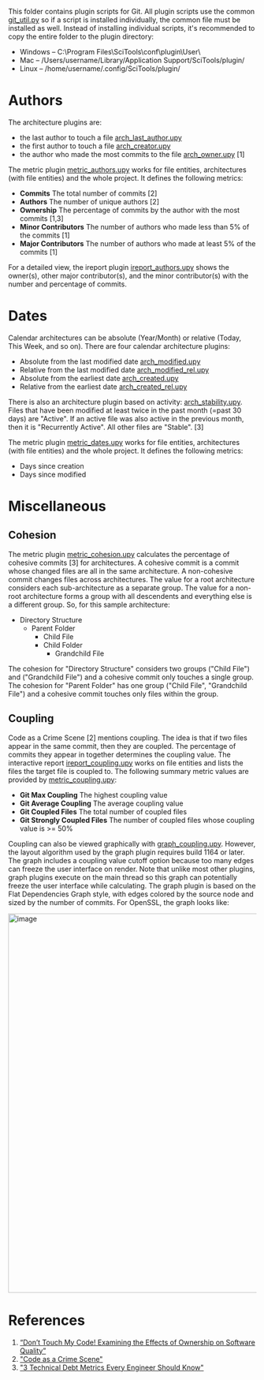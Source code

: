 This folder contains plugin scripts for Git. All plugin scripts use the common [git_util.py](https://github.com/stinb/plugins/blob/main/Solutions/git/git_util.py) so if a script is installed individually, the common file must be installed as well. Instead of installing individual scripts, it's recommended to copy the entire folder to the plugin directory:

- Windows – C:\Program Files\SciTools\conf\plugin\User\
- Mac – /Users/username/Library/Application Support/SciTools/plugin/
- Linux – /home/username/.config/SciTools/plugin/

# Authors

The architecture plugins are:

- the last author to touch a file [arch_last_author.upy](https://github.com/stinb/plugins/blob/main/Solutions/git/arch_last_author.upy)
- the first author to touch a file [arch_creator.upy](https://github.com/stinb/plugins/blob/main/Solutions/git/arch_creator.upy)
- the author who made the most commits to the file [arch_owner.upy](https://github.com/stinb/plugins/blob/main/Solutions/git/arch_owner.upy) [1]

The metric plugin [metric_authors.upy](https://github.com/stinb/plugins/blob/main/Solutions/git/metric_authors.upy) works for file entities, architectures (with file entities) and the whole project. It defines the following metrics:

- **Commits** The total number of commits [2]
- **Authors** The number of unique authors [2]
- **Ownership** The percentage of commits by the author with the most commits [1,3]
- **Minor Contributors** The number of authors who made less than 5% of the commits [1]
- **Major Contributors** The number of authors who made at least 5% of the commits [1]

For a detailed view, the ireport plugin [ireport_authors.upy](https://github.com/stinb/plugins/blob/main/Solutions/git/ireport_authors.upy) shows the owner(s), other major contributor(s), and the minor contributor(s) with the number and percentage of commits.

# Dates

Calendar architectures can be absolute (Year/Month) or relative (Today, This Week, and so on). There are four calendar architecture plugins:

- Absolute from the last modified date [arch_modified.upy](https://github.com/stinb/plugins/blob/main/Solutions/git/arch_modified.upy)
- Relative from the last modified date [arch_modified_rel.upy](https://github.com/stinb/plugins/blob/main/Solutions/git/arch_modified_rel.upy)
- Absolute from the earliest date [arch_created.upy](https://github.com/stinb/plugins/blob/main/Solutions/git/arch_created.upy)
- Relative from the earliest date [arch_created_rel.upy](https://github.com/stinb/plugins/blob/main/Solutions/git/arch_created_rel.upy)

There is also an architecture plugin based on activity: [arch_stability.upy](https://github.com/stinb/plugins/blob/main/Solutions/git/arch_stability.upy). Files that have been modified at least twice in the past month (=past 30 days) are "Active". If an active file was also active in the previous month, then it is "Recurrently Active". All other files are "Stable". [3]

The metric plugin [metric_dates.upy](https://github.com/stinb/plugins/blob/main/Solutions/git/metric_dates.upy) works for file entities, architectures (with file entities) and the whole project. It defines the following metrics:

- Days since creation
- Days since modified

# Miscellaneous

## Cohesion

The metric plugin [metric_cohesion.upy](https://github.com/stinb/plugins/blob/main/Solutions/git/metric_cohesion.upy) calculates the percentage of cohesive commits [3] for architectures. A cohesive commit is a commit whose changed files are all in the same architecture. A non-cohesive commit changes files across architectures. The value for a root architecture considers each sub-architecture as a separate group. The value for a non-root architecture forms a group with all descendents and everything else is a different group. So, for this sample architecture:

- Directory Structure
  - Parent Folder
    - Child File
    - Child Folder
      - Grandchild File

The cohesion for "Directory Structure" considers two groups ("Child File") and ("Grandchild File") and a cohesive commit only touches a single group. The cohesion for "Parent Folder" has one group ("Child File", "Grandchild File") and a cohesive commit touches only files within the group.

## Coupling

Code as a Crime Scene [2] mentions coupling. The idea is that if two files appear in the same commit, then they are coupled. The percentage of commits they appear in together determines the coupling value. The interactive report [ireport_coupling.upy](https://github.com/stinb/plugins/blob/main/Solutions/git/ireport_coupling.upy) works on file entities and lists the files the target file is coupled to. The following summary metric values are provided by [metric_coupling.upy](https://github.com/stinb/plugins/blob/main/Solutions/git/metric_coupling.upy):

- **Git Max Coupling** The highest coupling value
- **Git Average Coupling** The average coupling value
- **Git Coupled Files** The total number of coupled files
- **Git Strongly Coupled Files** The number of coupled files whose coupling value is >= 50%

Coupling can also be viewed graphically with [graph_coupling.upy](https://github.com/stinb/plugins/blob/main/Solutions/git/graph_coupling.upy). However, the layout algorithm used by the graph plugin requires build 1164 or later. The graph includes a coupling value cutoff option because too many edges can freeze the user interface on render. Note that unlike most other plugins, graph plugins execute on the main thread so this graph can potentially freeze the user interface while calculating. The graph plugin is based on the Flat Dependencies Graph style, with edges colored by the source node and sized by the number of commits. For OpenSSL, the graph looks like:

<img width="769" alt="image" src=".doc/8b639d94-7b38-48e6-971a-3a590df054d3.png">


# References

1. [“Don’t Touch My Code! Examining the Effects of Ownership on Software Quality”](https://www.microsoft.com/en-us/research/wp-content/uploads/2016/02/bird2011dtm.pdf)
2. ["Code as a Crime Scene"](https://www.adamtornhill.com/articles/crimescene/codeascrimescene.htm)
3. ["3 Technical Debt Metrics Every Engineer Should Know"](https://stepsize.com/blog/use-research-from-industry-leaders-to-measure-technical-debt)
